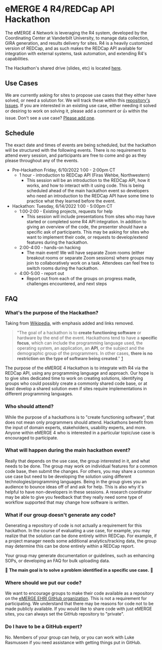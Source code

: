 # eMERGE 4 R4/REDCap API Hackathon

The eMERGE 4 Network is leveraging the R4 system, developed by the Coordinating Center at Vanderbilt University, to manage data collection, GIRA generation, and results delivery for sites.  R4 is a heavily customized version of REDCap, and as such makes the REDCap API available for  integration with external systems, task automation, and extending R4's capabilities.

The Hackathon's shared drive (slides, etc) is located [here](https://drive.google.com/drive/u/0/folders/1YE19lvOeIfGDzCeolxcjIpzVY8zB4Jf1).

## Use Cases

We are currently asking for sites to propose use cases that they either have solved, or need a solution for.  We will track these within this [repository's Issues](https://github.com/emerge-ehri/r4-hackathon/issues).  If you are interested in an existing use case, either needing it solved or desiring to work on solving it, please add a comment or 👍 within the issue.  Don't see a use case?  [Please add one](https://github.com/emerge-ehri/r4-hackathon/issues/new).

## Schedule

The exact date and times of events are being scheduled, but the hackathon will be structured with the following events.  There is no requirement to attend every session, and participants are free to come and go as they please throughout any of the events.

* Pre-Hackathon Friday, 6/10/2022 1:00 - 2:00pm CT
  * 1 hour - introduction to REDCap API (Firas Wehbe, Northwestern)
    * This session will be an introduction to the REDCap API, how it works, and how to interact with it using code.  This is being scheduled ahead of the main hackathon event so developers who need an introduction to the REDCap API have some time to practice what they learned before the event.
* Hackathon: Tuesday, 6/14/2022 1:00 - 5:00pm CT
  * 1:00-2:00 - Existing projects, requests for help
    * This session will include presentations from sites who may have started or completed some R4 API integration.  In addition to giving an overview of the code, the presenter should have a specific ask of participants.  This may be asking for sites who want to implement their code, or requests to develop/extend features during the hackathon.
  * 2:00-4:00 - hands-on hacking
    * The main event!  We will have separate Zoom rooms (either breakout rooms or separate Zoom sessions) where groups may join to collaboratively work on a task.  Attendees can feel free to switch rooms during the hackathon.
  * 4:00-5:00 - report out
    * Report out from each of the groups on progress made, challenges encountered, and next steps

## FAQ

### What's the purpose of the Hackathon?

Taking from [Wikipedia](https://en.wikipedia.org/wiki/Hackathon), with emphasis added and links removed.

> "The goal of a hackathon is to **create functioning software** or hardware by the end of the event. Hackathons tend to have a **specific focus**, which can include the programming language used, the operating system, an application, an **API**, or the subject and the demographic group of the programmers. In other cases, **there is no restriction on the type of software being created**." [1](https://en.wikipedia.org/wiki/Hackathon)

The purpose of the eMERGE 4 Hackathon is to integrate with R4 via the REDCap API, using any programming language and approach.  Our hope is to give sites dedicated time to work on creating solutions, identifying groups who could possibly create a commonly shared code base, or at least develop a shared solution even if sites require implementations in different programming languages.

### Who should attend?

While the purpose of a hackathons is to "create functioning software", that does not mean only programmers should attend.  Hackathons benefit from the input of domain experts, stakeholders, usability experts, and more.  Anyone within eMERGE 4 who is interested in a particular topic/use case is encouraged to participate.

### What will happen during the main hackathon event?

Really that depends on the use case, the group interested in it, and what needs to be done.  The group may work on individual features for a common code base, then submit the changes.  For others, you may share a common use case but need to be developing the solution using different technologies/programming languages.  Being in the group gives you an audience to bounce ideas off of and ask for help.  This is also why it's helpful to have non-developers in these sessions.  A research coordinator may be able to give you feedback that they really need some type of workflow supported that may change how software is written.

### What if our group doesn't generate any code?

Generating a repository of code is not actually a requirement for this hackathon.  In the course of evaluating a use case, for example, you may realize that the solution can be done entirely within REDCap.  For example, if a project manager needs some additional analytics/tracking data, the group may determine this can be done entirely within a REDCap report.

Your group may generate documentation or guidelines, such as enhancing SOPs, or developing an FAQ for bulk uploading data.

🎯 **The main goal is to solve a problem identified in a specific use case.** 🎯

### Where should we put our code?

We want to encourage groups to make their code available as a repository on the [eMERGE EHRI GitHub organization](https://github.com/emerge-ehri).  This is not a requirement for participating.  We understand that there may be reasons for code not to be made publicly available.  If you would like to share code with just eMERGE sites, you can always set the GitHub repository to "private".

### Do I have to be a GitHub expert?

No. Members of your group can help, or you can work with Luke Rasmussen if you need assistance with getting things put in GitHub.
